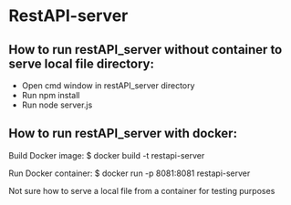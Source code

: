 # RestAPI-server #

## How to run restAPI_server without container to serve local file directory: ##
* Open cmd window in restAPI_server directory
* Run npm install
* Run node server.js

## How to run restAPI_server with docker: ##

Build Docker image:
$ docker build -t restapi-server

Run Docker container:
$ docker run -p 8081:8081 restapi-server

Not sure how to serve a local file from a container for testing purposes
